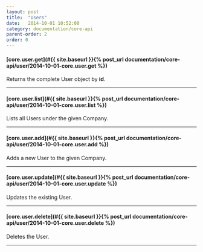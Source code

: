 ```yaml
---
layout: post
title:  "Users"
date:   2014-10-01 10:52:00
category: documentation/core-api
parent-order: 2
order: 0
---
```


#### [core.user.get](#{{ site.baseurl }}{% post_url documentation/core-api/user/2014-10-01-core.user.get %})

Returns the complete User object by **id**.

***

#### [core.user.list](#{{ site.baseurl }}{% post_url documentation/core-api/user/2014-10-01-core.user.list %})

Lists all Users under the given Company.

***

#### [core.user.add](#{{ site.baseurl }}{% post_url documentation/core-api/user/2014-10-01-core.user.add %})

Adds a new User to the given Company.

***

#### [core.user.update](#{{ site.baseurl }}{% post_url documentation/core-api/user/2014-10-01-core.user.update %})

Updates the existing User.

***

#### [core.user.delete](#{{ site.baseurl }}{% post_url documentation/core-api/user/2014-10-01-core.user.delete %})

Deletes the User.

***